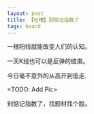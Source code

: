```yaml
---
layout: post
title: 【吐槽】别惦记指数了
tags: board
---
```


一根阳线就能改变人们的认知。

一天K线也可以是反弹的结束。

今日毫不意外的从高开到低走.

<TODO: Add Pic>

别惦记指数了，找题材找个股。
